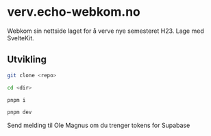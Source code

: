 # verv.echo-webkom.no

Webkom sin nettside laget for å verve nye semesteret H23. Lage med SvelteKit.

## Utvikling

```sh
git clone <repo>
```

```sh
cd <dir>
```

```sh
pnpm i
```

```sh
pnpm dev
```

Send melding til Ole Magnus om du trenger tokens for Supabase
